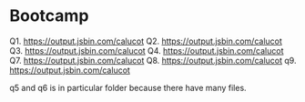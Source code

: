 # Bootcamp
Q1. https://output.jsbin.com/calucot
Q2. https://output.jsbin.com/calucot
Q3. https://output.jsbin.com/calucot
Q4. https://output.jsbin.com/calucot
Q7. https://output.jsbin.com/calucot
Q8. https://output.jsbin.com/calucot
q9. https://output.jsbin.com/calucot

q5 and q6 is in particular folder because there have many files.

